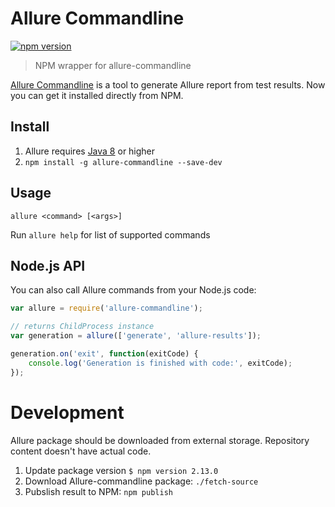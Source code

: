 # Allure Commandline

[![npm version](https://img.shields.io/npm/v/allure-commandline.svg?style=flat-square)](https://www.npmjs.com/package/allure-commandline)

> NPM wrapper for allure-commandline

[Allure Commandline](https://docs.qameta.io/allure/2.0/#_commandline) is a tool to generate Allure report from test results. Now you can get it installed directly from NPM.

## Install

1. Allure requires [Java 8](http://www.oracle.com/technetwork/java/javase/downloads/jre8-downloads-2133155.html) or higher
2. `npm install -g allure-commandline --save-dev`

## Usage

```
allure <command> [<args>]
```
Run `allure help` for list of supported commands

## Node.js API

You can also call Allure commands from your Node.js code:

```js
var allure = require('allure-commandline');

// returns ChildProcess instance
var generation = allure(['generate', 'allure-results']);

generation.on('exit', function(exitCode) {
    console.log('Generation is finished with code:', exitCode);
});
```

# Development

Allure package should be downloaded from external storage. Repository content doesn't have actual code.

1. Update package version `$ npm version 2.13.0`
1. Download Allure-commandline package: `./fetch-source`
1. Pubslish result to NPM: `npm publish`

